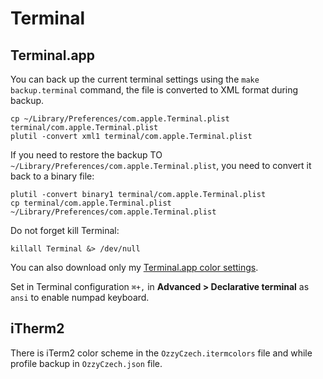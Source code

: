# Terminal

## Terminal.app

You can back up the current terminal settings using the `make backup.terminal` command, the file is converted to XML format during backup.

```shell
cp ~/Library/Preferences/com.apple.Terminal.plist terminal/com.apple.Terminal.plist
plutil -convert xml1 terminal/com.apple.Terminal.plist
```

If you need to restore the backup TO `~/Library/Preferences/com.apple.Terminal.plist`, you need to convert it back to a binary file:

```shell  
plutil -convert binary1 terminal/com.apple.Terminal.plist
cp terminal/com.apple.Terminal.plist ~/Library/Preferences/com.apple.Terminal.plist
```

Do not forget kill Terminal:

```shell
killall Terminal &> /dev/null
```

You can also download only my [Terminal.app color settings](https://raw.githubusercontent.com/OzzyCzech/dotfiles/terminal/main/OzzyCzech.terminal).

Set in Terminal configuration `⌘+,` in **Advanced > Declarative terminal** as `ansi` to enable numpad keyboard.

## iTherm2

There is iTerm2 color scheme in the `OzzyCzech.itermcolors` file
and while profile backup in `OzzyCzech.json` file.